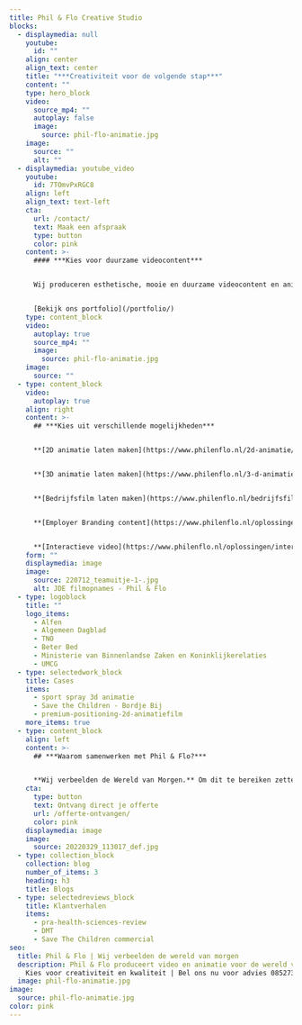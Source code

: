 ```yaml
---
title: Phil & Flo Creative Studio
blocks:
  - displaymedia: null
    youtube:
      id: ""
    align: center
    align_text: center
    title: "***Creativiteit voor de volgende stap***"
    content: ""
    type: hero_block
    video:
      source_mp4: ""
      autoplay: false
      image:
        source: phil-flo-animatie.jpg
    image:
      source: ""
      alt: ""
  - displaymedia: youtube_video
    youtube:
      id: 7TOmvPxRGC8
    align: left
    align_text: text-left
    cta:
      url: /contact/
      text: Maak een afspraak
      type: button
      color: pink
    content: >-
      #### ***Kies voor duurzame videocontent***


      Wij produceren esthetische, mooie en duurzame videocontent en animaties. Zo helpen wij onze partners om te groeien en hun ambities waar te maken.


      [Bekijk ons portfolio](/portfolio/)
    type: content_block
    video:
      autoplay: true
      source_mp4: ""
      image:
        source: phil-flo-animatie.jpg
    image:
      source: ""
  - type: content_block
    video:
      autoplay: true
    align: right
    content: >-
      ## ***Kies uit verschillende mogelijkheden***


      **[2D animatie laten maken](https://www.philenflo.nl/2d-animatie/)**


      **[3D animatie laten maken](https://www.philenflo.nl/3-d-animatie-laten-maken/)**


      **[Bedrijfsfilm laten maken](https://www.philenflo.nl/bedrijfsfilm-laten-maken/)**


      **[Employer Branding content](https://www.philenflo.nl/oplossingen/employer-branding/)**


      **[Interactieve video](https://www.philenflo.nl/oplossingen/interactieve-video/)**
    form: ""
    displaymedia: image
    image:
      source: 220712_teamuitje-1-.jpg
      alt: JDE filmopnames - Phil & Flo
  - type: logoblock
    title: ""
    logo_items:
      - Alfen
      - Algemeen Dagblad
      - TNO
      - Beter Bed
      - Ministerie van Binnenlandse Zaken en Koninklijkerelaties
      - UMCG
  - type: selectedwork_block
    title: Cases
    items:
      - sport spray 3d animatie
      - Save the Children - Bordje Bij
      - premium-positioning-2d-animatiefilm
    more_items: true
  - type: content_block
    align: left
    content: >-
      ## ***Waarom samenwerken met Phil & Flo?***


      **Wij verbeelden de Wereld van Morgen.** Om dit te bereiken zetten we onze creativiteit in voor sectoren die in onze ogen het verschil gaan maken. Wij streven met ons team elke dag naar het beste eindresultaat. Onze klanten beoordelen ons niet voor niets met 4,9 sterren van de 5. Dat komt door de hoge kwaliteit videofilms en animatiefilms die we produceren. Daarnaast is een goede samenwerking bij ons cruciaal voor het beste eindresultaat. Onze kennis van de branches zorg, onderwijs, duurzame energie, innovatieve tech en goede doelen is zeer groot. Daarom begrijpen wij jouw doelen en uitdagingen als geen ander. Wacht niet langer en bel ons voor vrijblijvend advies. **[085 - 2738331](tel:0852738331)**
    cta:
      type: button
      text: Ontvang direct je offerte
      url: /offerte-ontvangen/
      color: pink
    displaymedia: image
    image:
      source: 20220329_113017_def.jpg
  - type: collection_block
    collection: blog
    number_of_items: 3
    heading: h3
    title: Blogs
  - type: selectedreviews_block
    title: Klantverhalen
    items:
      - pra-health-sciences-review
      - DMT
      - Save The Children commercial
seo:
  title: Phil & Flo | Wij verbeelden de wereld van morgen
  description: Phil & Flo produceert video en animatie voor de wereld van morgen |
    Kies voor creativiteit en kwaliteit | Bel ons nu voor advies 0852738331
  image: phil-flo-animatie.jpg
image:
  source: phil-flo-animatie.jpg
color: pink
---
```

